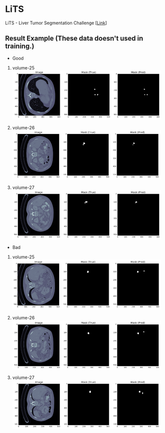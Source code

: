 # LiTS

LiTS - Liver Tumor Segmentation Challenge [[Link](https://competitions.codalab.org/competitions/17094)]



## Result Example (These data doesn't used in training.)

- Good
1. volume-25
![My image](result/result5.png "volume-25 (Good)")

2. volume-26
![My image](result/result3.png "volume-26 (Good)")

3. volume-27
![My image](result/result1.png "volume-27 (Good)")

- Bad
1. volume-25
![My image](result/result6.png "volume-25 (Bad)")

2. volume-26
![My image](result/result4.png "volume-26 (Bad)")

3. volume-27
![My image](result/result2.png "volume-27 (Bad)")

